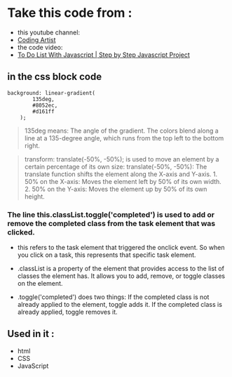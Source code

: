# Take this code from : 
- this youtube channel: 
- [Coding Artist](https://www.youtube.com/@CodingArtist)
- the code video: 
- [To Do List With Javascript | Step by Step Javascript Project](https://www.youtube.com/watch?v=cOUNOi297Mw&list=PLNCevxogE3fgy0pAzVccadWKaQp9iHspz&index=1)

## in the css block code 

```
background: linear-gradient(
        135deg,
        #8052ec,
        #d161ff
    );
```
> 135deg means: 
 The angle of the gradient. The colors blend along a line at a 135-degree angle, which runs from the top left to the bottom right.

> transform: translate(-50%, -50%); is used to move an element by a certain percentage of its own size: 
 translate(-50%, -50%): The translate function shifts the element along the X-axis and Y-axis. 1. 50% on the X-axis: Moves the element left by 50% of its own width. 2. 50% on the Y-axis: Moves the element up by 50% of its own height.

### The line this.classList.toggle('completed') is used to add or remove the completed class from the task element that was clicked.
- this refers to the task element that triggered the onclick event. So when you click on a task, this represents that specific task element.

- .classList is a property of the element that provides access to the list of classes the element has. It allows you to add, remove, or toggle classes on the element.

- .toggle('completed') does two things: If the completed class is not already applied to the element, toggle adds it. If the completed class is already applied, toggle removes it.

## Used in it : 
- html
- CSS 
- JavaScript



